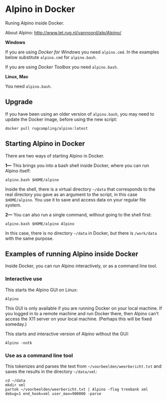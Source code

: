 # Alpino in Docker #

Runing Alpino inside Docker.

About Alpino: http://www.let.rug.nl/vannoord/alp/Alpino/

**Windows**

If you are using *Docker for Windows* you need `alpino.cmd`. 
In the examples below substitute `alpino.cmd` for `alpino.bash`.

If you are using *Docker Toolbox* you need `alpino.bash`.

**Linux, Mac**

You need `alpino.bash`.


## Upgrade ##

If you have been using an older version of `alpino.bash`, you may need
to update the Docker image, before using the new script:

    docker pull rugcompling/alpino:latest


## Starting Alpino in Docker ##

There are two ways of starting Alpino in Docker.

**1—** This brings you into a bash shell inside Docker, where you can run
Alpino itself:

    alpino.bash $HOME/alpino

Inside the shell, there is a virtual directory `~/data` that corresponds
to the real directory you gave as an argument to the script, in this
case `$HOME/alpino`. You use it to save and access data on your regular
file system.

**2—** You can also run a single command, without going to the shell first:

    alpino.bash $HOME/alpino Alpino

In this case, there is no directory `~/data` in Docker, but there is
`/work/data` with the same purpose.


## Examples of running Alpino inside Docker ##

Inside Docker, you can run Alpino interactively, or as a command line
tool.


### Interactive use ###

This starts the Alpino GUI on Linux:

    Alpino

This GUI is only available if you are running Docker on your local
machine. If you logged in to a remote machine and run Docker there, then
Alpino can't access the X11 server on your local machine.
(Perhaps this will be fixed someday.)

This starts and interactive version of Alpino without the GUI:

    Alpino -notk


### Use as a command line tool ###

This tokenizes and parses the text from `~/voorbeelden/weerbericht.txt`
and saves the results in the directory `~/data/xml`:

	cd ~/data
	mkdir xml
    partok ~/voorbeelden/weerbericht.txt | Alpino -flag treebank xml debug=1 end_hook=xml user_max=900000 -parse
